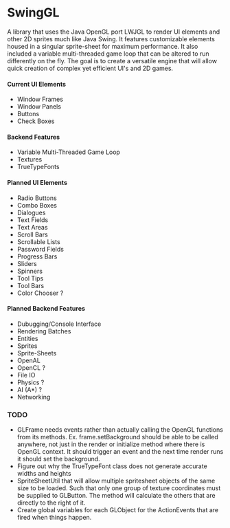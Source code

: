 # SwingGL
A library that uses the Java OpenGL port LWJGL to render UI elements and other 2D sprites much like Java Swing. It features customizable elements housed in a singular sprite-sheet for maximum performance. It also included a variable multi-threaded game loop that can be altered to run differently on the fly. The goal is to create a versatile engine that will allow quick creation of complex yet efficient UI's and 2D games.

#### Current UI Elements
  - Window Frames
  - Window Panels
  - Buttons
  - Check Boxes
  
#### Backend Features
  - Variable Multi-Threaded Game Loop
  - Textures
  - TrueTypeFonts

#### Planned UI Elements
  - Radio Buttons
  - Combo Boxes
  - Dialogues
  - Text Fields
  - Text Areas
  - Scroll Bars
  - Scrollable Lists
  - Password Fields
  - Progress Bars
  - Sliders
  - Spinners
  - Tool Tips
  - Tool Bars
  - Color Chooser ?

#### Planned Backend Features
  - Dubugging/Console Interface
  - Rendering Batches
  - Entities
  - Sprites
  - Sprite-Sheets
  - OpenAL
  - OpenCL ?
  - File IO
  - Physics ?
  - AI (A*) ?
  - Networking

### TODO
  - GLFrame needs events rather than actually calling the OpenGL functions from its methods. Ex. frame.setBackground should be able to be called anywhere, not just in the render or initialize method where there is OpenGL context. It should trigger an event and the next time render runs it should set the background.
  - Figure out why the TrueTypeFont class does not generate accurate widths and heights
  - SpriteSheetUtil that will allow multiple spritesheet objects of the same size to be loaded. Such that only one group of texture coordinates must be supplied to GLButton. The method will calculate the others that are directly to the right of it.
  - Create global variables for each GLObject for the ActionEvents that are fired when things happen.
